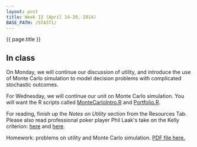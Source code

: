 ```yaml
---
layout: post
title: Week 13 (April 14-20, 2014)
BASE_PATH: /STA371/
---
```

{{ page.title }}


In class
--------

On Monday, we will continue our discussion of utility, and introduce
the use of Monte Carlo simulation to model decision problems with
complicated stochastic outcomes.


For Wednesday, we will continue our unit on Monte Carlo
simulation. You will want the R scripts called
[MonteCarloIntro.R](http://jgscott.github.io/STA371/r/MonteCarloIntro.R)
and
 [Portfolio.R](http://jgscott.github.io/STA371/r/Portfolio.R).

For reading, finish up the  _Notes on
Utility_ section from the Resources Tab.  Please also read
professional poker player Phil Laak's take on the Kelly criterion:
[here](http://sports.espn.go.com/espn/poker/columns/story?id=4381359)
and [here](http://www.bluff.com/magazine/kellys-criterion-7608/).

Homework: problems on utility and Monte Carlo simulation.  [PDF file here.](http://jgscott.github.io/STA371/exercises/exercises09.pdf)


